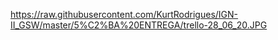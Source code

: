 https://raw.githubusercontent.com/KurtRodrigues/IGN-II_GSW/master/5%C2%BA%20ENTREGA/trello-28_06_20.JPG
